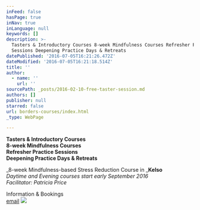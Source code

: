 ```yaml
---
inFeed: false
hasPage: true
inNav: true
inLanguage: null
keywords: []
description: >-
  Tasters & Introductory Courses 8-week Mindfulness Courses Refresher Practice
  Sessions Deepening Practice Days & Retreats
datePublished: '2016-07-05T16:21:26.472Z'
dateModified: '2016-07-05T16:21:18.514Z'
title: ''
author:
  - name: ''
    url: ''
sourcePath: _posts/2016-02-10-free-taster-session.md
authors: []
publisher: null
starred: false
url: borders-courses/index.html
_type: WebPage

---
```

****Tasters & Introductory Courses  
8-week Mindfulness Courses  
Refresher Practice Sessions  
Deepening Practice Days & Retreats****

_8-week Mindfulness-based Stress Reduction Course in _**Kelso**  
_Daytime and Evening courses start early September 2016  
Facilitator: Patricia Price_

Information & Bookings  
[email][0]
![](https://s3-us-west-2.amazonaws.com/the-grid-img/p/9309540a716a5db6e71073aca453ed2849be698b.jpg)

[0]: mail@mindfulness-borders.net